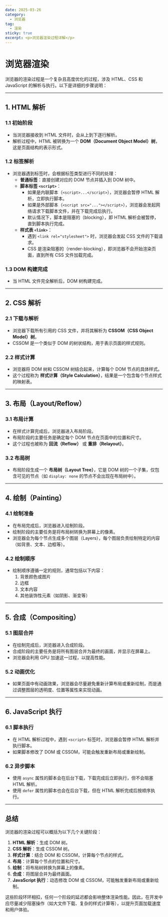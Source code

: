 ```yaml
---
date: 2025-03-26
category:
  - 浏览器
tag:
  - 渲染
sticky: true
excerpt: <p>浏览器渲染过程详解</p>
---
```


# 浏览器渲染

浏览器的渲染过程是一个复杂且高度优化的过程，涉及 HTML、CSS 和 JavaScript 的解析与执行。以下是详细的步骤说明：

---

## 1. **HTML 解析**

### 1.1 初始阶段
- 当浏览器接收到 HTML 文件时，会从上到下逐行解析。
- 解析过程中，HTML 被转换为一个 **DOM（Document Object Model）树**，这是页面结构的表示形式。

### 1.2 标签解析
- 浏览器遇到标签时，会根据标签类型进行不同的处理：
  - **普通标签**：直接创建对应的 DOM 节点并插入到 DOM 树中。
  - **脚本标签 `<script>`**：
    - 如果是内联脚本（`<script>...</script>`），浏览器会暂停 HTML 解析，立即执行脚本。
    - 如果是外部脚本（`<script src="..."></script>`），浏览器会发起网络请求下载脚本文件，并在下载完成后执行。
    - 默认情况下，脚本是阻塞的（blocking），即 HTML 解析会被暂停，直到脚本执行完成。
  - **样式表 `<link>`**：
    - 遇到 `<link rel="stylesheet">` 时，浏览器会发起 CSS 文件的下载请求。
    - CSS 是渲染阻塞的（render-blocking），即浏览器不会开始渲染页面，直到所有 CSS 文件加载完成。

### 1.3 DOM 构建完成
- 当 HTML 文件完全解析后，DOM 树构建完成。

---

## 2. **CSS 解析**

### 2.1 下载与解析
- 浏览器下载所有引用的 CSS 文件，并将其解析为 **CSSOM（CSS Object Model）树**。
- CSSOM 是一个类似于 DOM 的树状结构，用于表示页面的样式规则。

### 2.2 样式计算
- 浏览器将 DOM 树和 CSSOM 树结合起来，计算每个 DOM 节点的具体样式。
- 这个过程称为 **样式计算（Style Calculation）**，结果是一个包含每个节点样式的映射表。

---

## 3. **布局（Layout/Reflow）**

### 3.1 布局计算
- 在样式计算完成后，浏览器进入布局阶段。
- 布局阶段的主要任务是确定每个 DOM 节点在页面中的位置和尺寸。
- 这个过程也被称为 **回流（Reflow）** 或 **重排（Relayout）**。

### 3.2 布局树
- 布局阶段生成一个 **布局树（Layout Tree）**，它是 DOM 树的一个子集，仅包含可见的节点（如 `display: none` 的节点不会出现在布局树中）。

---

## 4. **绘制（Painting）**

### 4.1 绘制准备
- 在布局完成后，浏览器进入绘制阶段。
- 绘制阶段的主要任务是将布局树转换为屏幕上的像素。
- 浏览器会为每个节点生成多个图层（Layers），每个图层负责绘制特定的内容（如背景、文本、边框等）。

### 4.2 绘制顺序
- 绘制顺序遵循一定的规则，通常包括以下内容：
  1. 背景颜色或图片
  2. 边框
  3. 文本内容
  4. 其他装饰性元素（如阴影、渐变等）

---

## 5. **合成（Compositing）**

### 5.1 图层合并
- 在绘制完成后，浏览器进入合成阶段。
- 合成阶段的主要任务是将所有图层合并为最终的画面，并显示在屏幕上。
- 浏览器会利用 GPU 加速这一过程，以提高性能。

### 5.2 动画优化
- 如果页面中有动画效果，浏览器会尽量避免重新计算布局或重新绘制，而是通过调整图层的透明度、位置等属性来实现动画。

---

## 6. **JavaScript 执行**

### 6.1 脚本执行
- 在 HTML 解析过程中，遇到 `<script>` 标签时，浏览器会暂停 HTML 解析并执行脚本。
- 如果脚本修改了 DOM 或 CSSOM，可能会触发重新布局或重新绘制。

### 6.2 异步脚本
- 使用 `async` 属性的脚本会在后台下载，下载完成后立即执行，但不会阻塞 HTML 解析。
- 使用 `defer` 属性的脚本也会在后台下载，但在 HTML 解析完成后按顺序执行。

---

## 总结

浏览器的渲染过程可以概括为以下几个关键阶段：

1. **HTML 解析**：生成 DOM 树。
2. **CSS 解析**：生成 CSSOM 树。
3. **样式计算**：结合 DOM 和 CSSOM，计算每个节点的样式。
4. **布局**：计算每个节点的位置和尺寸。
5. **绘制**：将布局树转换为屏幕上的像素。
6. **合成**：将图层合并为最终画面。
7. **JavaScript 执行**：动态修改 DOM 或 CSSOM，可能触发重新布局或重新绘制。

这些阶段环环相扣，任何一个阶段的延迟都会影响整体渲染性能。因此，在开发中应尽量减少阻塞操作（如大文件下载、复杂的样式计算等），以提升页面加载速度和用户体验。
